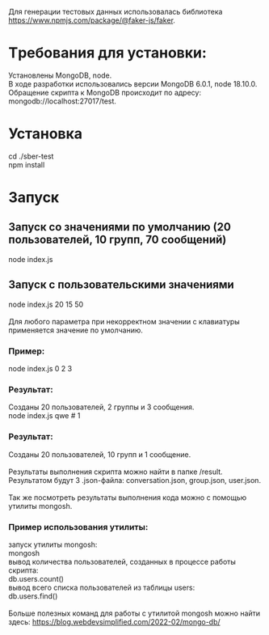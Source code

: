 Для генерации тестовых данных использовалась библиотека https://www.npmjs.com/package/@faker-js/faker.  
# Tребования для установки:  
Установлены MongoDB, node. \
В ходе разработки использовались версии MongoDB 6.0.1, node 18.10.0. \
Обращение скрипта к MongoDB происходит по адресу: mongodb://localhost:27017/test. 
# Установка
cd ./sber-test \
npm install 
# Запуск
## Запуск со значениями по умолчанию (20 пользователей, 10 групп, 70 сообщений)
node index.js 
## Запуск с пользовательскими значениями
node index.js 20 15 50 \
\
Для любого параметра при некорректном значении с клавиатуры применяется значение по умолчанию. 
 
### Пример: 
node index.js 0 2 3 
### Результат: 
Созданы 20 пользователей, 2 группы и 3 сообщения. 
\
node index.js qwe # 1 
### Результат:  
Созданы 20 пользователей, 10 групп и 1 сообщение. \
\
Результаты выполнения скрипта можно найти в папке /result. \
Результатом будут 3 .json-файла: conversation.json, group.json, user.json.\
\
Так же посмотреть результаты выполнения кода можно с помощью утилиты mongosh.  
### Пример использования утилиты:  
запуск утилиты mongosh: \
mongosh \
вывод количества пользователей, созданных в процессе работы скрипта: \
db.users.count() \
вывод всего списка пользователей из таблицы users: \
db.users.find() \
\
Больше полезных команд для работы с утилитой mongosh можно найти здесь: https://blog.webdevsimplified.com/2022-02/mongo-db/
